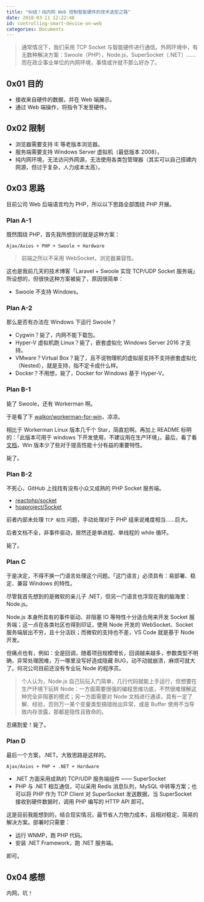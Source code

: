 ```yaml
---
title: "纠结！纯内网 Web 控制智能硬件的技术选型之路"
date: 2018-03-11 12:22:48
id: controlling-smart-device-on-web
categories: Documents
---
```


> 通常情况下，我们采用 TCP Socket 与智能硬件进行通信。外网环境中，有无数种解决方案：Swoole（PHP），Node.js，SuperSocket（.NET）…… 而在政企事业单位的内网环境，事情或许就不那么好办了。

## 0x01 目的

- 接收来自硬件的数据，并在 Web 端展示。
- 通过 Web 端操作，将指令下发至硬件。

## 0x02 限制

- 浏览器需要支持 IE 等老版本浏览器。
- 服务端需要支持 Windows Server 虚拟机（最低版本 2008）。
- 纯内网环境，无法访问外网源，无法使用各类包管理器（其实可以自己搭建内网源，但过于复杂，人力成本太高）。

## 0x03 思路

目前公司 Web 后端语言均为 PHP，所以以下思路全部围绕 PHP 开展。

### Plan A-1

既然围绕 PHP，首先我所想到的就是这种方案：

`Ajax/Axios + PHP + Swoole + Hardware`

> 前端之所以不采用 WebSocket，浏览器兼容性。

这也是我前几天的技术博客「Laravel + Swoole 实现 TCP/UDP Socket 服务端」所设想的，但很快这种方案被毙了，原因很简单：

- Swoole 不支持 Windows。

### Plan A-2

那么是否有办法在 Windows 下运行 Swoole？

- Cygwin？毙了，内网不能下载包。
- Hyper-V 虚拟机跑 Linux？毙了，嵌套虚拟化 Windows Server 2016 才支持。
- VMware？Virtual Box？毙了，且不说物理机的虚拟层支持不支持嵌套虚拟化（Nested），就是支持，指不定卡成什么样。
- Docker？不用想，毙了，Docker for Windows 基于 Hyper-V。

### Plan B-1

毙了 Swoole，还有 Workerman 啊。

于是看了下 [walkor/workerman-for-win](https://github.com/walkor/workerman-for-win)，凉凉。

相比于 Workerman Linux 版本几千个 Star，简直尬啊。再加上 README 标明的：「此版本可用于 windows 下开发使用，不建议用在生产环境」。最后，看了看[文档](http://doc3.workerman.net/install/requirement.html)，Win 版本少了些对于提高性能十分有益的重要特性。

毙了。

### Plan B-2

不死心，GitHub 上找找有没有小众又成熟的 PHP Socket 服务端。

- [reactphp/socket](https://github.com/reactphp/socket)
- [hoaproject/Socket](https://github.com/hoaproject/Socket)

前者内部未处理 `TCP 粘包` 问题，手动处理对于 PHP 组来说难度相当……巨大。

后者文档不全，非事件驱动，居然还是单进程、单线程的 while 循环。

毙了。

### Plan C

于是决定，不得不换一门语言处理这个问题。「这门语言」必须具有：易部署、稳定、兼容 Windows 的特性。

尽管我首先想到的是微软的亲儿子 .NET，但另一门语言也浮现在我的脑海里：Node.js。

Node.js 本身所具有的事件驱动、非阻塞 IO 等特性十分适合用来开发 Socket 服务端；这一点在各类社区也得到印证，使用 Node 开发的 WebSocket、Socket 服务端层出不穷，且十分活跃；而微软的支持也不差，VS Code 就是基于 Node 开发。

但痛点也有，例如：全是回调，随着项目规模增长，回调越来越多，参数类型不明确，异常处理困难，万一哪里没写好造成隐藏 BUG，动不动就崩溃，麻烦可就大了。何况公司目前还没有专业玩 Node 的程序员。

> 个人认为，Node.js 自己玩玩入门简单，几行代码就能上手运行，但想要在生产环境下玩转 Node：一方面需要很强的编程思维功底，不然很难理解这种完全非阻塞的模式；另一方面需要对 Node 文档进行通读，具有一定了解、经验，否则万一某个变量类型搞错抛出异常，或是 Buffer 使用不当导致内存泄露，那都是隐性且致命的。

忍痛割爱！毙了。

### Plan D

最后一个方案，.NET。大致思路是这样的。

`Ajax/Axios + PHP + .NET + Hardware` 

- .NET 方面采用成熟的 TCP/UDP 服务端组件 —— SuperSocket
- PHP 与 .NET 相互通信，可以采用 Redis 消息队列，MySQL 中转等方案；也可以将 PHP 作为 TCP Client 对 SuperSocket 发送数据，当 SuperSocket 接收到硬件数据时，调用 PHP 编写的 HTTP API 即可。

这是目前我能想到的，结合现实情况，最节省人力物力成本，且相对稳定、简易的解决方案。部署时只需要：

- 运行 WNMP，跑 PHP 代码。
- 安装 .NET Framework，跑 .NET 服务端。

即可。

## 0x04 感想

内网，坑！